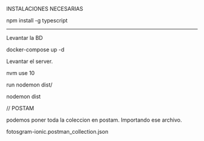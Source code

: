 INSTALACIONES NECESARIAS

npm install -g typescript

-------

Levantar la BD

docker-compose up -d

Levantar el server.

nvm use 10

run nodemon dist/

nodemon dist

// POSTAM 

podemos poner toda la coleccion en postam. Importando ese archivo.

fotosgram-ionic.postman_collection.json